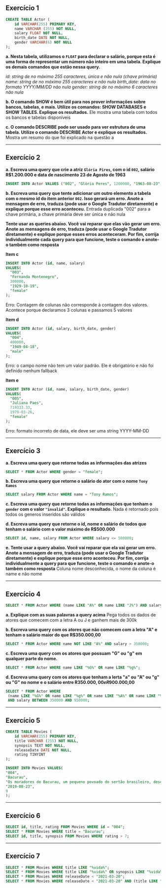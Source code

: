 ## Exercício 1

```sql
CREATE TABLE Actor (
    id VARCHAR(255) PRIMARY KEY,
    name VARCHAR (255) NOT NULL,
    salary FLOAT NOT NULL,
    birth_date DATE NOT NULL,
	gender VARCHAR(6) NOT NULL
);
```

**a. Nesta tabela, utilizamos o `FLOAT` para declarar o salário, porque esta é uma forma de representar um número não inteiro em uma tabela. Explique os demais comandos que estão nessa query.**

*id: string de no máximo 255 caracteres, única e não nula (chave primária)
name: string de no máximo 255 caracteres e não nula
birth_date: data no formato YYYY/MM/DD não nula
gender: string de no máximo 6 caracteres não nula*

**b. O comando SHOW é bem útil para nos prover informações sobre bancos, tabelas, e mais. Utilize os comandos: SHOW DATABASES e SHOW TABLES. Explique os resultados.**
Ele mostra uma tabela com todos os bancos e tabelas disponíveis

**c. O comando DESCRIBE pode ser usado para ver estrutura de uma tabela. Utilize o comando  DESCRIBE Actor e explique os resultados.**
Mostra um resumo do que foi explicado na questão a

---
## Exercício 2

**a. Escreva uma query que crie a atriz `Glória Pires`, com o id `002`, salário R$1.200.000 e data de nascimento 23 de Agosto de 1963**

```sql
INSERT INTO Actor VALUES ("002", "Glória Peres", 1200000, "1963-08-23", "female");
```

**b. Escreva uma query que tente adicionar um outro elemento a tabela com o mesmo id do item anterior `002`. Isso gerará um erro. Anote a mensagem de erro, traduza (pode usar o Google Tradutor diretamente) e explique porque esse erro aconteceu.**
Entrada duplicada "002" para a chave primária, a chave primária deve ser única e não nula

**Tente usar as queries abaixo. Você vai reparar que elas vão gerar um erro. Anote as mensagens de erro, traduza (pode usar o Google Tradutor diretamente) e explique porque esses erros aconteceram. Por fim, corrija individualmente cada query para que funcione, teste o comando e anote-o também como resposta**

**Item c**

```sql
INSERT INTO Actor (id, name, salary)
VALUES(
  "003",
  "Fernanda Montenegro",
  300000,
  "1929-10-19",
  "female"
);
```
Erro: Contagem de colunas não corresponde à contagem dos valores. Acontece porque declaramos 3 colunas e passamos 5 valores

**Item d**

```sql
INSERT INTO Actor (id, salary, birth_date, gender)
VALUES(
  "004",
  400000,
  "1949-04-18",
  "male"
);
```
Erro: o campo nome não tem um valor padrão. Ele é obrigatório e não foi definido nenhum fallback

**Item e**
```sql
INSERT INTO Actor (id, name, salary, birth_date, gender)
VALUES(
  "005",
  "Juliana Paes",
  719333.33,
  1979-03-26,
  "female"
);
```
Erro: formato incorreto de data, ele deve ser uma string YYYY-MM-DD

---
## Exercício 3

**a. Escreva uma query que retorne todas as informações das atrizes**
```sql
SELECT * FROM Actor WHERE gender = "female";
```


**b. Escreva uma query que retorne o salário do ator com o nome `Tony Ramos`**
```sql
SELECT salary FROM Actor WHERE name = "Tony Ramos";
```

**c. Escreva uma query que retorne todas as informações que tenham o `gender` com o valor `"invalid"`. Explique o resultado.**
Nada é retornado pois todos os generos inseridos são válidos

**d. Escreva uma query que retorne o id, nome e salário de todos que tenham o salário com o valor máximo de R$500.000**
```sql
SELECT id, name, salary FROM Actor WHERE salary <= 500000;
```

**e. Tente usar a query abaixo. Você vai reparar que ela vai gerar um erro. Anote a mensagem de erro, traduza (pode usar o Google Tradutor diretamente) e explique porque esse erro aconteceu. Por fim, corrija individualmente a query para que funcione, teste o comando e anote-o também como resposta**
Coluna nome desconhecida, o nome da coluna é name e não nome

---
## Exercício 4

```sql
SELECT * FROM Actor WHERE (name LIKE "A%" OR name LIKE "J%") AND salary > 300000;
```

**a. Explique com as suas palavras a query acima**
Pega todos os dados de atores que comecem com a letra A ou J e ganhem mais de 300k

**b. Escreva uma query com os atores que não comecem com a letra "A" e tenham o salário maior do que R$350.000,00**
```sql
SELECT * FROM Actor WHERE name NOT LIKE "A%" AND salary > 350000;
```

**c. Escreva uma query com os atores que possuam "G" ou "g" em qualquer parte do nome.**
```sql
SELECT * FROM Actor WHERE name LIKE "%G%" OR name LIKE "%g%";
```

**d. Escreva uma query com os atores que tenham a lerta "a" ou "A" ou "g" ou "G" no nome e o salário entre R$350.000,00 e R$900.000,00**
```sql
SELECT * FROM Actor WHERE
 (name LIKE "%G%" OR name LIKE "%g%" OR name LIKE "%A%" OR name LIKE "%a%")
 AND salary BETWEEN 350000 AND 950000;
```

---
## Exercício 5

```sql
CREATE TABLE Movies (
	id VARCHAR(255) PRIMARY KEY,
    title VARCHAR (255) NOT NULL,
    synopsis TEXT NOT NULL,
    releaseDate DATE NOT NULL,
    rating TINYINT
);

INSERT INTO Movies VALUES(
"004",
"Bacurau",
"Os moradores de Bacurau, um pequeno povoado do sertão brasileiro, descobrem que a comunidade não consta mais em qualquer mapa. Aos poucos, eles percebem algo estranho na região: enquanto drones passeiam pelos céus, estrangeiros chegam à cidade.",
"2019-08-23",
9
);
```

---
## Exercício 6

```sql
SELECT id, title, rating FROM Movies WHERE id = "004";
SELECT * FROM Movies WHERE title = "Bacurau";
SELECT id, title, synopsis FROM Movies WHERE rating > 7;
```

---
## Exercício 7
```sql
SELECT * FROM Movies WHERE title LIKE "%vida%";
SELECT * FROM Movies WHERE title LIKE "%vida%" OR synopsis LIKE "%vida%";
SELECT * FROM Movies WHERE releaseDate < "2021-03-20";
SELECT * FROM Movies WHERE releaseDate < "2021-03-20" AND (title LIKE "%vida%" OR synopsis LIKE "%vida%") AND rating > 7;
```